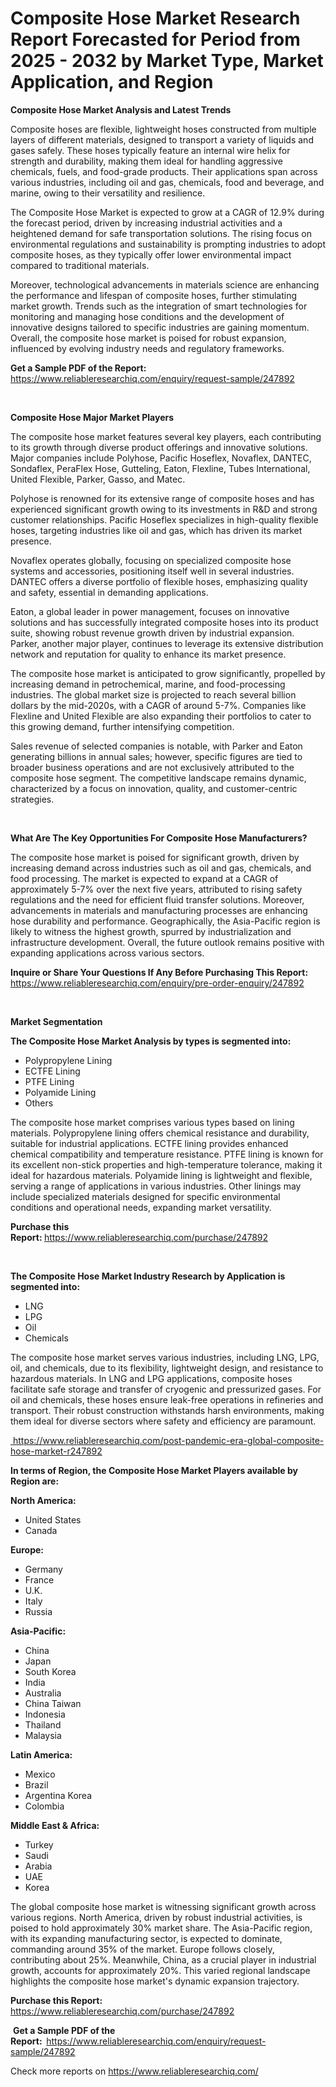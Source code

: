 <p><h1>Composite Hose Market Research Report Forecasted for Period from 2025 -  2032 by Market Type, Market Application, and Region</h1></p><p><strong>Composite Hose Market Analysis and Latest Trends</strong></p>
<p><p>Composite hoses are flexible, lightweight hoses constructed from multiple layers of different materials, designed to transport a variety of liquids and gases safely. These hoses typically feature an internal wire helix for strength and durability, making them ideal for handling aggressive chemicals, fuels, and food-grade products. Their applications span across various industries, including oil and gas, chemicals, food and beverage, and marine, owing to their versatility and resilience.</p><p>The Composite Hose Market is expected to grow at a CAGR of 12.9% during the forecast period, driven by increasing industrial activities and a heightened demand for safe transportation solutions. The rising focus on environmental regulations and sustainability is prompting industries to adopt composite hoses, as they typically offer lower environmental impact compared to traditional materials. </p><p>Moreover, technological advancements in materials science are enhancing the performance and lifespan of composite hoses, further stimulating market growth. Trends such as the integration of smart technologies for monitoring and managing hose conditions and the development of innovative designs tailored to specific industries are gaining momentum. Overall, the composite hose market is poised for robust expansion, influenced by evolving industry needs and regulatory frameworks.</p></p>
<p><strong>Get a Sample PDF of the Report:&nbsp;</strong> <a href="https://www.reliableresearchiq.com/enquiry/request-sample/247892?utm_campaign=3461&utm_medium=2&utm_source=Github&utm_content=ia&utm_term=30032025&utm_id=composite-hose">https://www.reliableresearchiq.com/enquiry/request-sample/247892</a></p>
<p>&nbsp;</p>
<p><strong>Composite Hose Major Market Players</strong></p>
<p><p>The composite hose market features several key players, each contributing to its growth through diverse product offerings and innovative solutions. Major companies include Polyhose, Pacific Hoseflex, Novaflex, DANTEC, Sondaflex, PeraFlex Hose, Gutteling, Eaton, Flexline, Tubes International, United Flexible, Parker, Gasso, and Matec.</p><p>Polyhose is renowned for its extensive range of composite hoses and has experienced significant growth owing to its investments in R&D and strong customer relationships. Pacific Hoseflex specializes in high-quality flexible hoses, targeting industries like oil and gas, which has driven its market presence.</p><p>Novaflex operates globally, focusing on specialized composite hose systems and accessories, positioning itself well in several industries. DANTEC offers a diverse portfolio of flexible hoses, emphasizing quality and safety, essential in demanding applications.</p><p>Eaton, a global leader in power management, focuses on innovative solutions and has successfully integrated composite hoses into its product suite, showing robust revenue growth driven by industrial expansion. Parker, another major player, continues to leverage its extensive distribution network and reputation for quality to enhance its market presence.</p><p>The composite hose market is anticipated to grow significantly, propelled by increasing demand in petrochemical, marine, and food-processing industries. The global market size is projected to reach several billion dollars by the mid-2020s, with a CAGR of around 5-7%. Companies like Flexline and United Flexible are also expanding their portfolios to cater to this growing demand, further intensifying competition.</p><p>Sales revenue of selected companies is notable, with Parker and Eaton generating billions in annual sales; however, specific figures are tied to broader business operations and are not exclusively attributed to the composite hose segment. The competitive landscape remains dynamic, characterized by a focus on innovation, quality, and customer-centric strategies.</p></p>
<p>&nbsp;</p>
<p><strong>What Are The Key Opportunities For Composite Hose Manufacturers?</strong></p>
<p><p>The composite hose market is poised for significant growth, driven by increasing demand across industries such as oil and gas, chemicals, and food processing. The market is expected to expand at a CAGR of approximately 5-7% over the next five years, attributed to rising safety regulations and the need for efficient fluid transfer solutions. Moreover, advancements in materials and manufacturing processes are enhancing hose durability and performance. Geographically, the Asia-Pacific region is likely to witness the highest growth, spurred by industrialization and infrastructure development. Overall, the future outlook remains positive with expanding applications across various sectors.</p></p>
<p><strong>Inquire or Share Your Questions If Any Before Purchasing This Report:</strong> <a href="https://www.reliableresearchiq.com/enquiry/pre-order-enquiry/247892?utm_campaign=3461&utm_medium=2&utm_source=Github&utm_content=ia&utm_term=30032025&utm_id=composite-hose">https://www.reliableresearchiq.com/enquiry/pre-order-enquiry/247892</a></p>
<p>&nbsp;</p>
<p><strong>Market Segmentation</strong></p>
<p><strong>The Composite Hose Market Analysis by types is segmented into:</strong></p>
<p><ul><li>Polypropylene Lining</li><li>ECTFE Lining</li><li>PTFE Lining</li><li>Polyamide Lining</li><li>Others</li></ul></p>
<p><p>The composite hose market comprises various types based on lining materials. Polypropylene lining offers chemical resistance and durability, suitable for industrial applications. ECTFE lining provides enhanced chemical compatibility and temperature resistance. PTFE lining is known for its excellent non-stick properties and high-temperature tolerance, making it ideal for hazardous materials. Polyamide lining is lightweight and flexible, serving a range of applications in various industries. Other linings may include specialized materials designed for specific environmental conditions and operational needs, expanding market versatility.</p></p>
<p><strong>Purchase this Report:&nbsp;</strong><a href="https://www.reliableresearchiq.com/purchase/247892?utm_campaign=3461&utm_medium=2&utm_source=Github&utm_content=ia&utm_term=30032025&utm_id=composite-hose">https://www.reliableresearchiq.com/purchase/247892</a></p>
<p>&nbsp;</p>
<p><strong>The Composite Hose Market Industry Research by Application is segmented into:</strong></p>
<p><ul><li>LNG</li><li>LPG</li><li>Oil</li><li>Chemicals</li></ul></p>
<p><p>The composite hose market serves various industries, including LNG, LPG, oil, and chemicals, due to its flexibility, lightweight design, and resistance to hazardous materials. In LNG and LPG applications, composite hoses facilitate safe storage and transfer of cryogenic and pressurized gases. For oil and chemicals, these hoses ensure leak-free operations in refineries and transport. Their robust construction withstands harsh environments, making them ideal for diverse sectors where safety and efficiency are paramount.</p></p>
<p><a href="https://www.reliableresearchiq.com/post-pandemic-era-global-composite-hose-market-r247892?utm_campaign=3461&utm_medium=2&utm_source=Github&utm_content=ia&utm_term=30032025&utm_id=composite-hose">&nbsp;https://www.reliableresearchiq.com/post-pandemic-era-global-composite-hose-market-r247892</a></p>
<p><strong>In terms of Region, the Composite Hose Market Players available by Region are:</strong></p>
<p>
    <p> <strong> North America: </strong>
        <ul>
            <li>United States</li>
            <li>Canada</li>
        </ul>
        </p> 
    <p> <strong> Europe: </strong>
        <ul>
            <li>Germany</li>
            <li>France</li>
            <li>U.K.</li>
            <li>Italy</li>
            <li>Russia</li>
        </ul>
        </p> 
    <p> <strong> Asia-Pacific: </strong>
        <ul>
            <li>China</li>
            <li>Japan</li>
            <li>South Korea</li>
            <li>India</li>
            <li>Australia</li>
            <li>China Taiwan</li>
            <li>Indonesia</li>
            <li>Thailand</li>
            <li>Malaysia</li>
        </ul>
        </p> 
    <p> <strong> Latin America: </strong>
        <ul>
            <li>Mexico</li>
            <li>Brazil</li>
            <li>Argentina Korea</li>
            <li>Colombia</li>
        </ul>
        </p> 
    <p> <strong> Middle East & Africa: </strong>
        <ul>
            <li>Turkey</li>
            <li>Saudi</li>
            <li>Arabia</li>
            <li>UAE</li>
            <li>Korea</li>
        </ul>
    </p>
    </p>
<p><p>The global composite hose market is witnessing significant growth across various regions. North America, driven by robust industrial activities, is poised to hold approximately 30% market share. The Asia-Pacific region, with its expanding manufacturing sector, is expected to dominate, commanding around 35% of the market. Europe follows closely, contributing about 25%. Meanwhile, China, as a crucial player in industrial growth, accounts for approximately 20%. This varied regional landscape highlights the composite hose market's dynamic expansion trajectory.</p></p>
<p><strong>Purchase this Report: </strong><a href="https://www.reliableresearchiq.com/purchase/247892?utm_campaign=3461&utm_medium=2&utm_source=Github&utm_content=ia&utm_term=30032025&utm_id=composite-hose">https://www.reliableresearchiq.com/purchase/247892</a></p>
<p>&nbsp;<strong>Get a Sample PDF of the Report:&nbsp;&nbsp;</strong><a href="https://www.reliableresearchiq.com/enquiry/request-sample/247892?utm_campaign=3461&utm_medium=2&utm_source=Github&utm_content=ia&utm_term=30032025&utm_id=composite-hose">https://www.reliableresearchiq.com/enquiry/request-sample/247892</a></p>
<p><strong></strong></p>
<p>Check more reports on <a href="https://www.reliableresearchiq.com/?utm_campaign=3461&utm_medium=2&utm_source=Github&utm_content=ia&utm_term=30032025&utm_id=composite-hose">https://www.reliableresearchiq.com/</a></p>